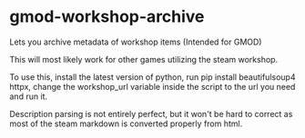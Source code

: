 # gmod-workshop-archive
 Lets you archive metadata of workshop items (Intended for GMOD)

This will most likely work for other games utilizing the steam workshop.

To use this, install the latest version of python, run pip install beautifulsoup4 httpx, change the workshop_url variable inside the script to the url you need and run it.

Description parsing is not entirely perfect, but it won't be hard to correct as most of the steam markdown is converted properly from html.